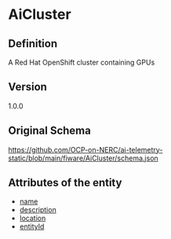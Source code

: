 # AiCluster

## Definition
A Red Hat OpenShift cluster containing GPUs

## Version
1.0.0

## Original Schema
https://github.com/OCP-on-NERC/ai-telemetry-static/blob/main/fiware/AiCluster/schema.json

## Attributes of the entity

- [name](https://github.com/OCP-on-NERC/ai-telemetry-static/blob/main/fiware/AiCluster/attributes/name.md)
- [description](https://github.com/OCP-on-NERC/ai-telemetry-static/blob/main/fiware/AiCluster/attributes/description.md)
- [location](https://github.com/OCP-on-NERC/ai-telemetry-static/blob/main/fiware/AiCluster/attributes/location.md)
- [entityId](https://github.com/OCP-on-NERC/ai-telemetry-static/blob/main/fiware/AiCluster/attributes/entityId.md)
